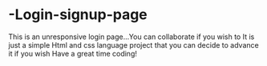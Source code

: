 # -Login-signup-page
This is an unresponsive login page...You can collaborate if you wish to
It is just a simple Html and css language project that you can decide to advance it if you wish
Have a great time coding!
